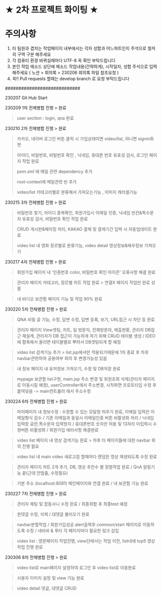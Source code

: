 # ★ 2차 프로젝트 화이팅 ★

# 주의사항
1. 타 팀원과 겹치는 작업페이지 내부에서는 각자 성함과 어느파트인지 주석으로 철저히 구역 구분 해주세요
2. 각 컴퓨터 환경 바뀌실때마다 UTF-8 꼭 확인 부탁드립니다
3. 본인 작업 메소드 상단에 메소드 작업내용(간략하게), 시작일자, 성함 주석으로 입력해주세요 ( 노션 > 회의록 > 230206 회의록 파일 참조요청 )
4. 꼭!! Pull requests 할때는 develop branch 로 요청 부탁드립니다

############################

230207 Git Hub Start

230209 1차 전체병합 진행 > 완료
> user section : login, qna 완료
  
230210 2차 전체병합 진행 > 완료
> 카카오, 네이버 로그인 버튼 클릭 시 가입상태이면 video/list, 아니면 signin화면
> 
> 아이디, 비밀번호, 비밀번호 확인 , 닉네임, 휴대폰 번호 유효성 검사, 로그인 페이지 작업 완료
> 
> pom.xml 에 메일 관련 dependency 추가
> 
> root-context에 메일관련 빈 추가
> 
> video/list 카테고리별로 분류해서 가져오는기능 , 이미지 캐러셀기능
  
230215 3차 전체병합 진행 > 완료
> 비밀번호 찾기, 아이디 중복확인, 회원가입시 이메일 인증, 닉네임 빈칸&특수문자 유효성 검사, 비밀번호 확인 작업 완료
> 
> CRUD 게시판&페이징 처리, KAKAO 결제 및 결제기간 입력 시 자동업데이트 완료
> 
> video list 내 영화 장르별로 분류기능, video detail 영상정보&배우정보 가져오기 

230217 4차 전체병합 진행 > 완료
> 회원가입 페이지 내 '인증번호 color, 비밀번호 확인 아이콘' 오류사항 해결 완료

> 관리자 페이지 카테고리, 장르별 차트 작업 완료 > 연결X 페이지 작업만 완료 상황

> 내 비디오 보관함 페이지 기능 및 작업 90% 완료

230220 5차 전체병합 진행 > 완료
> QNA 비밀 글 기능, 수정, 답변 수정, 답변 등록, 보기, URL접근 시 차단 등 완료

> 관리자 페이지 View셋팅, 차트, 일 방문자, 전체방문자, 매출현황, 관리자 DB접근 재설계, 관리자가 DB 접근이 가능하게 하기 위해 CRUD 테이블 생성 / IDEO에 함축해서 올리면 테이블별로 뿌려서 DB셋팅되게 할 예정

> video list 검색기능 추가 > list.jsp에서만 적용되기때문에 1차 종료 후 차후 navbar관련하여 공용여부 회의 후 변경가능성 있음

> 내 정보 페이지 내 유저정보 가져오기, 수정 및 DB저장 완료

> mypage 보관함 list구현, main.jsp 주소 변경 및 회원조회 삭제(관리자 페이지로 이동시킬 예정), userController에서 주소변경, 시작화면 프로토타입 수정 후 붙여넣음 -> main컨트롤러 에서 주소수정

230224 6차 전체병합 진행 > 완료
> 마이페이지 내 정보수정 : 수정할 수 있는 모달창 띄우기 완료, 이메일 입력칸 이메일형식 검수 / 기존 이메일과 동일시 이메일인증 버튼 비활성화 처리 / 닉네임 입력창 공란,특수문자 입력방지 / 휴대폰번호 숫자만 허용 및 13자리 미입력시 수정버튼 비활성화 / 회원가입 에러사항 해결완료

> video list 페이지 내 영상 검색기능 완료 > 차후 타 페이지들에 대한 navbar 회의 진행 필요

> video list 내 main video 새로고침 할때마다 랜덤한 영상 재생되도록 수정 완료

> 관리자 페이지 차트 2개 추가, DB, 영상 추천수 별 정렬작업 완료 / QnA 알림기능 끝(근데 안멈춤, 수정필요)

> 기본 주소 (localhost:8081) 메인페이지와 연결 완료 / 내 보관함 기능 완료

230227 7차 전체병합 진행 > 완료
> 관리자 채팅 및 잡동사니 수정 완료 / 최종취합 후 최종test 예정

> 원댓글 수정, 삭제 / 대댓글 불러오기 완료

> navbar분할작업 / 회원가입성공 alert출력후 common/start 페이지로 이동하도록 수정 / 네비바 & 푸터 각 페이지마다 필요한 링크 삽입

> video list : 영문페이지 작업진행, view단에서는 작업 이전, list내에 top5 영상작업 진행 완료

230306 8차 전체병합 진행 > 완료
> video list로 main페이지 설정하여 로그인 후 video list로 이동완료

> 사용자 이미지 설정 및 view 기능 완료

> video detail 댓글, 대댓글 CRUD 
